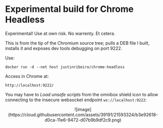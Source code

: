 # Experimental build for Chrome Headless

Experimental! Use at own risk. No warrenty. Et cetera.

This is from the tip of the Chromium source tree; pulls a DEB file I built, installs it and exposes dev tools debugging on port 9222.

Use:
```
docker run -d --net host justinribeiro/chrome-headless
```

Access in Chrome at:
```
http://localhost:9222/
```
You may have to _Load unsafe scripts_ from the omnibox shield icon to allow connecting to the insecure websocket endpoint `ws://localhost:9222`:
<center>
![image](https://cloud.githubusercontent.com/assets/39191/21593324/b3e92618-d0ca-11e6-9472-d07b9b9df2c9.png)
</center>
